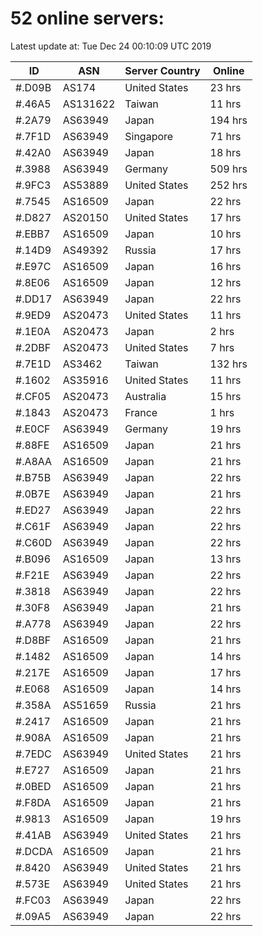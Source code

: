 # 52 online servers:

Latest update at: Tue Dec 24 00:10:09 UTC 2019

| ID | ASN | Server Country | Online |
| -- | --- | -------------- | ------ |
| #.D09B | AS174 | United States | 23 hrs |
| #.46A5 | AS131622 | Taiwan | 11 hrs |
| #.2A79 | AS63949 | Japan | 194 hrs |
| #.7F1D | AS63949 | Singapore | 71 hrs |
| #.42A0 | AS63949 | Japan | 18 hrs |
| #.3988 | AS63949 | Germany | 509 hrs |
| #.9FC3 | AS53889 | United States | 252 hrs |
| #.7545 | AS16509 | Japan | 22 hrs |
| #.D827 | AS20150 | United States | 17 hrs |
| #.EBB7 | AS16509 | Japan | 10 hrs |
| #.14D9 | AS49392 | Russia | 17 hrs |
| #.E97C | AS16509 | Japan | 16 hrs |
| #.8E06 | AS16509 | Japan | 12 hrs |
| #.DD17 | AS63949 | Japan | 22 hrs |
| #.9ED9 | AS20473 | United States | 11 hrs |
| #.1E0A | AS20473 | Japan | 2 hrs |
| #.2DBF | AS20473 | United States | 7 hrs |
| #.7E1D | AS3462 | Taiwan | 132 hrs |
| #.1602 | AS35916 | United States | 11 hrs |
| #.CF05 | AS20473 | Australia | 15 hrs |
| #.1843 | AS20473 | France | 1 hrs |
| #.E0CF | AS63949 | Germany | 19 hrs |
| #.88FE | AS16509 | Japan | 21 hrs |
| #.A8AA | AS16509 | Japan | 21 hrs |
| #.B75B | AS63949 | Japan | 22 hrs |
| #.0B7E | AS63949 | Japan | 21 hrs |
| #.ED27 | AS63949 | Japan | 22 hrs |
| #.C61F | AS63949 | Japan | 22 hrs |
| #.C60D | AS63949 | Japan | 22 hrs |
| #.B096 | AS16509 | Japan | 13 hrs |
| #.F21E | AS63949 | Japan | 22 hrs |
| #.3818 | AS63949 | Japan | 22 hrs |
| #.30F8 | AS63949 | Japan | 21 hrs |
| #.A778 | AS63949 | Japan | 22 hrs |
| #.D8BF | AS16509 | Japan | 21 hrs |
| #.1482 | AS16509 | Japan | 14 hrs |
| #.217E | AS16509 | Japan | 17 hrs |
| #.E068 | AS16509 | Japan | 14 hrs |
| #.358A | AS51659 | Russia | 21 hrs |
| #.2417 | AS16509 | Japan | 21 hrs |
| #.908A | AS16509 | Japan | 21 hrs |
| #.7EDC | AS63949 | United States | 21 hrs |
| #.E727 | AS16509 | Japan | 21 hrs |
| #.0BED | AS16509 | Japan | 21 hrs |
| #.F8DA | AS16509 | Japan | 21 hrs |
| #.9813 | AS16509 | Japan | 19 hrs |
| #.41AB | AS63949 | United States | 21 hrs |
| #.DCDA | AS16509 | Japan | 21 hrs |
| #.8420 | AS63949 | United States | 21 hrs |
| #.573E | AS63949 | United States | 21 hrs |
| #.FC03 | AS63949 | Japan | 22 hrs |
| #.09A5 | AS63949 | Japan | 22 hrs |

